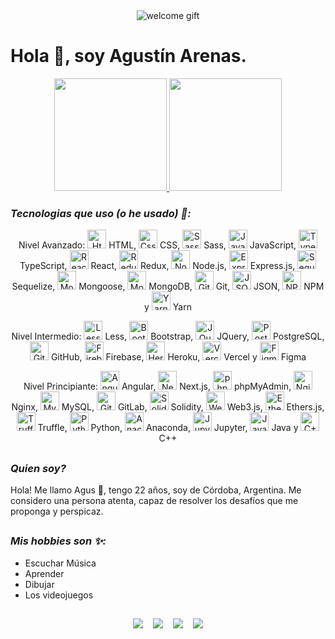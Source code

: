 <div align="center">
  <img alt="welcome gift" src="https://user-images.githubusercontent.com/72575052/153492062-0109ed46-25fc-4406-a5da-772dcc026128.gif" />
</div>

# Hola 👋, soy Agustín Arenas.

<div align="center">
  <a href="https://agustinarenas.vercel.app/">
    <img height="180em" src="https://github-readme-stats.vercel.app/api?username=ArenasAgustin&show_icons=true&theme=tokyonight&include_all_commits=true&count_private=true" />
    <img height="180em" src="https://github-readme-stats.vercel.app/api/top-langs/?username=ArenasAgustin&layout=compact&theme=tokyonight&langs_count=10" />
  </a>
</div>

### _Tecnologias que uso (o he usado) 👀:_

<div align="center">
  <p>Nivel Avanzado: <img margin: "0.5em" max-height: "30" height="auto" width="30" alt="Html" src="https://cdn.jsdelivr.net/gh/devicons/devicon/icons/html5/html5-original.svg" /> HTML, <img margin: "0.5em" max-height: "30" height="auto" width="30" alt="Css" src="https://cdn.jsdelivr.net/gh/devicons/devicon/icons/css3/css3-original.svg" /> CSS, <img margin: "0.5em" max-height: "30" height="auto" width="30" alt="Sass" src="https://cdn.jsdelivr.net/gh/devicons/devicon/icons/sass/sass-original.svg" /> Sass, <img margin: "0.5em" max-height: "30" height="auto" width="30" alt="JavaScript" src="https://cdn.jsdelivr.net/gh/devicons/devicon/icons/javascript/javascript-original.svg" /> JavaScript, <img margin: "0.5em" max-height: "30" height="auto" width="30" alt="TypeScript" src="https://cdn.jsdelivr.net/gh/devicons/devicon/icons/typescript/typescript-original.svg" /> TypeScript, <img margin: "0.5em" max-height: "30" height="auto" width="30" alt="React" src="https://cdn.jsdelivr.net/gh/devicons/devicon/icons/react/react-original.svg" /> React, <img margin: "0.5em" max-height: "30" height="auto" width="30" alt="Redux" src="https://cdn.jsdelivr.net/gh/devicons/devicon/icons/redux/redux-original.svg" /> Redux, <img margin: "0.5em" max-height: "30" height="auto" width="30" alt="Node.js" src="https://cdn.jsdelivr.net/gh/devicons/devicon/icons/nodejs/nodejs-original.svg" /> Node.js, <img margin: "0.5em" max-height: "30" height="auto" width="30" alt="Express.js" src="https://cdn.jsdelivr.net/gh/devicons/devicon/icons/express/express-original.svg" /> Express.js, <img margin: "0.5em" max-height: "30" height="auto" width="30" alt="Sequelize" src="https://cdn.jsdelivr.net/gh/devicons/devicon/icons/sequelize/sequelize-original.svg" /> Sequelize, <img margin: "0.5em" max-height: "30" height="auto" width="30" alt="Mongoose" src="https://mongoosejs.com/docs/images/mongoose5_62x30_transparent.png" /> Mongoose, <img margin: "0.5em" max-height: "30" height="auto" width="30" alt="MongoDB" src="https://cdn.jsdelivr.net/gh/devicons/devicon/icons/mongodb/mongodb-original.svg" /> MongoDB, <img margin: "0.5em" max-height: "30" height="auto" width="30" alt="Git" src="https://cdn.jsdelivr.net/gh/devicons/devicon/icons/git/git-original.svg" /> Git, <img margin: "0.5em" max-height: "30" height="auto" width="30" alt="JSON" src="https://cdn.worldvectorlogo.com/logos/json.svg" /> JSON, <img margin: "0.5em" max-height: "30" height="auto" width="30" alt="NPM" src="https://cdn.jsdelivr.net/gh/devicons/devicon/icons/npm/npm-original-wordmark.svg" /> NPM y <img margin: "0.5em" max-height: "30" height="auto" width="30" alt="Yarn" src="https://cdn.jsdelivr.net/gh/devicons/devicon/icons/yarn/yarn-original.svg" /> Yarn</p>
  
  <p>Nivel Intermedio: <img margin: "0.5em" max-height: "30" height="auto" width="30" alt="Less" src="https://cdn.jsdelivr.net/gh/devicons/devicon/icons/less/less-plain-wordmark.svg" /> Less, <img margin: "0.5em" max-height: "30" height="auto" width="30" alt="Bootstrap" src="https://cdn.jsdelivr.net/gh/devicons/devicon/icons/bootstrap/bootstrap-plain.svg" /> Bootstrap, <img margin: "0.5em" max-height: "30" height="auto" width="30" alt="JQuery" src="https://cdn.jsdelivr.net/gh/devicons/devicon/icons/jquery/jquery-original.svg" /> JQuery, <img margin: "0.5em" max-height: "30" height="auto" width="30" alt="PostgresSQL" src="https://cdn.jsdelivr.net/gh/devicons/devicon/icons/postgresql/postgresql-original.svg" /> PostgreSQL, <img margin: "0.5em" max-height: "30" height="auto" width="30" alt="GitHub" src="https://cdn.jsdelivr.net/gh/devicons/devicon/icons/github/github-original.svg" /> GitHub, <img margin: "0.5em" max-height: "30" height="auto" width="30" alt="Firebase" src="https://cdn.jsdelivr.net/gh/devicons/devicon/icons/firebase/firebase-plain.svg" /> Firebase, <img margin: "0.5em" max-height: "30" height="auto" width="30" alt="Heroku" src="https://cdn.jsdelivr.net/gh/devicons/devicon/icons/heroku/heroku-original.svg" /> Heroku, <img margin: "0.5em" max-height: "30" height="auto" width="30" alt="Vercel" src="https://upload.wikimedia.org/wikipedia/commons/thumb/5/5e/Vercel_logo_black.svg/512px-Vercel_logo_black.svg.png" /> Vercel y <img margin: "0.5em" max-height: "30" height="auto" width="30" alt="Figma" src="https://cdn.jsdelivr.net/gh/devicons/devicon/icons/figma/figma-original.svg" /> Figma</p>
  
  <p>Nivel Principiante: <img margin: "0.5em" max-height: "30" height="auto" width="30" alt="Angular" src="https://cdn.jsdelivr.net/gh/devicons/devicon/icons/angularjs/angularjs-plain.svg" /> Angular, <img margin: "0.5em" max-height: "30" height="auto" width="30" alt="Next.js" src="https://cdn.jsdelivr.net/gh/devicons/devicon/icons/nextjs/nextjs-original.svg" /> Next.js, <img margin: "0.5em" max-height: "30" height="auto" width="30" alt="phpMyAdmin" src="https://www.vectorlogo.zone/logos/phpmyadmin/phpmyadmin-icon.svg" /> phpMyAdmin, <img margin: "0.5em" max-height: "30" height="auto" width="30" alt="Nginx" src="https://cdn.jsdelivr.net/gh/devicons/devicon/icons/nginx/nginx-original.svg" /> Nginx, <img margin: "0.5em" max-height: "30" height="auto" width="30" alt="MySQL" src="https://cdn.jsdelivr.net/gh/devicons/devicon/icons/mysql/mysql-original.svg" /> MySQL, <img margin: "0.5em" max-height: "30" height="auto" width="30" alt="GitLab" src="https://cdn.jsdelivr.net/gh/devicons/devicon/icons/gitlab/gitlab-original.svg" /> GitLab, <img margin: "0.5em" max-height: "30" height="auto" width="30" alt="Solidity" src="https://cdn.jsdelivr.net/gh/devicons/devicon/icons/solidity/solidity-original.svg" /> Solidity, <img margin: "0.5em" max-height: "30" height="auto" width="30" alt="Web3.js" src="https://seeklogo.com/images/W/web3js-logo-62DEE79B50-seeklogo.com.png?v=637807958120000000" /> Web3.js, <img margin: "0.5em" max-height: "30" height="auto" width="30" alt="Ethers.js" src="https://seeklogo.com/images/E/ethers-logo-D5B86204D8-seeklogo.com.png" /> Ethers.js, <img margin: "0.5em" max-height: "30" height="auto" width="30" alt="Truffle" src="https://trufflesuite.com/assets/logo.png" /> Truffle, <img margin: "0.5em" max-height: "30" height="auto" width="30" alt="Python" src="https://cdn.jsdelivr.net/gh/devicons/devicon/icons/python/python-original.svg" /> Python, <img margin: "0.5em" max-height: "30" height="auto" width="30" alt="Anaconda" src="https://cdn.jsdelivr.net/gh/devicons/devicon/icons/anaconda/anaconda-original.svg" /> Anaconda, <img margin: "0.5em" max-height: "30" height="auto" width="30" alt="Jupyter" src="https://cdn.jsdelivr.net/gh/devicons/devicon/icons/jupyter/jupyter-original.svg" /> Jupyter, <img margin: "0.5em" max-height: "30" height="auto" width="30" alt="Java" src="https://cdn.jsdelivr.net/gh/devicons/devicon/icons/java/java-original.svg" /> Java y <img margin: "0.5em" max-height: "30" height="auto" width="30" alt="C++" src="https://cdn.jsdelivr.net/gh/devicons/devicon/icons/cplusplus/cplusplus-plain.svg" /> C++</p>
</div>

##

### _Quien soy?_

Hola! Me llamo Agus 👋, tengo 22 años, soy de Córdoba, Argentina. Me considero una persona atenta, capaz de resolver los desafíos que me proponga y perspicaz.

##

### _Mis hobbies son ✨:_

- Escuchar Música
- Aprender
- Dibujar
- Los videojuegos

##

<div align="center"> 
  <a href="https://agustinarenas.vercel.app/" target="_blank"><img src="https://img.shields.io/badge/website-000000?style=for-the-badge&logo=About.me&logoColor=white"></a>
  &nbsp;&nbsp;
 	<a href="https://www.linkedin.com/in/agustin-arenas-barea/" target="_blank"><img src="https://img.shields.io/badge/linkedin-%230077B5.svg?style=for-the-badge&logo=linkedin&logoColor=white"></a>
  &nbsp;&nbsp;
  <a href="mailto:arenasagustin7@gmail.com" target="_blank"><img src="https://img.shields.io/badge/Gmail-D14836?style=for-the-badge&logo=gmail&logoColor=white"></a> 
  &nbsp;&nbsp;
  <a href = "https://github.com/ArenasAgustin"><img src="https://img.shields.io/badge/GitHub-100000?style=for-the-badge&logo=github&logoColor=white"></a>
</div>
